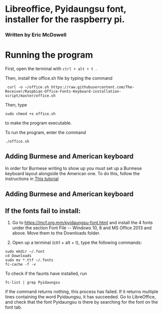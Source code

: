 # Libreoffice, Pyidaungsu font, installer for the raspberry pi. 

### Written by Eric McDowell 

# Running the program

First, open the terminal with `ctrl + alt + t `.

Then, install the office.sh file by typing the command
```
 curl -o ~/office.sh https://raw.githubusercontent.com/The-Receiver/Raspbian-Office-Fonts-Keyboard-installation-script/master/office.sh
 ```

Then, type
```
sudo chmod +x office.sh
```
to make the program executable.


To run the program, enter the command
```
./office.sh
```


## Adding Burmese and American keyboard

In order for Burmese writing to show up you must set up a Burmese keyboard layout alongside the American one.
To do this, follow the instructions in [This tutorial](Keyboard_Layout/Keyboard-layout-tutorial.md)
## Adding Burmese and American keyboard




## If the fonts fail to install:

1) Go to https://mcf.org.mm/pyidaungsu-font.html and install the 4 fonts under the section
Font File -- Windows 10, 8 and MS Office 2013 and above. Move them to the Downloads folder.

2) Open up a terminal (ctrl + alt + t), type the following commands:

```
sudo mkdir ~/.font 
cd Downloads
sudo mv *.ttf ~/.fonts
fc-cache -f -v
```

To check if the faunts have installed, run
```
fc-list | grep Pyidaungsu
```
if the command returns nothing, this process has failed. If it returns multiple lines containing the word Pyidaungsu, it
has succeeded. Go to LibreOffice, and check that
the font Pyidaungsu is there by searching for the font on the font tab.


